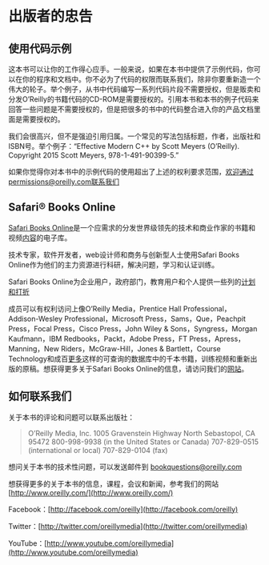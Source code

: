 出版者的忠告
============

使用代码示例
------------

这本书可以让你的工作得心应手。一般来说，如果在本书中提供了示例代码，你可以在你的程序和文档中。你不必为了代码的权限而联系我们，除非你要重新造一个伟大的轮子。举个例子，从书中代码编写一系列代码片段不需要授权，但是贩卖和分发O’Reilly的书籍代码的CD-ROM是需要授权的。引用本书和本书的例子代码来回答一些问题是不需要授权的，但是把很多的书中的代码整合进入你的产品文档里面是需要授权的。

我们会很高兴，但不是强迫引用归属。一个常见的写法包括标题，作者，出版社和ISBN号。举个例子：“Effective Modern C++ by Scott Meyers
(O’Reilly). Copyright 2015 Scott Meyers, 978-1-491-90399-5.”

如果你觉得你对本书中的示例代码的使用超出了上述的权利要求范围，欢迎通过permissions@oreilly.com联系我们

Safari® Books Online
--------------------

[Safari Books Online](http://safaribooksonline.com/)是一个应需求的分发世界级领先的技术和商业作家的书籍和视频[内容](https://www.safaribooksonline.com/explore/)的电子库。

技术专家，软件开发者，web设计师和商务与创新型人士使用Safari Books Online作为他们的主力资源进行科研，解决问题，学习和认证训练。

Safari Books Online为企业用户，政府部门，教育用户和个人提供一些列的[计划和打折](https://www.safaribooksonline.com/pricing/)

成员可以有权利访问上像O’Reilly Media，Prentice Hall Professional，Addison-Wesley Professional，Microsoft Press，Sams，Que，Peachpit Press，Focal Press，Cisco Press，John Wiley & Sons，Syngress，Morgan
Kaufmann，IBM Redbooks，Packt，Adobe Press，FT Press，Apress，Manning，New Riders，McGraw-Hill，Jones & Bartlett，Course Technology和成百[更多](https://www.safaribooksonline.com/our-library/)这样的可查询的数据库中的千本书籍，训练视频和重新出版的原稿。想获得更多关于Safari Books Online的信息，请访问我们的[网站](http://safaribooksonline.com/)。

如何联系我们
------------

关于本书的评论和问题可以联系出版社：

> O’Reilly Media, Inc.
> 1005 Gravenstein Highway North
> Sebastopol, CA 95472
> 800-998-9938 (in the United States or Canada)
> 707-829-0515 (international or local)
> 707-829-0104 (fax)

想问关于本书的技术性问题，可以发送邮件到 bookquestions@oreilly.com

想获得更多的关于本书的信息，课程，会议和新闻，参考我们的网站[http://www.oreilly.com/](http://www.oreilly.com/)

Facebook：[http://facebook.com/oreilly](http://facebook.com/oreilly)

Twitter：[http://twitter.com/oreillymedia](http://twitter.com/oreillymedia)

YouTube：[http://www.youtube.com/oreillymedia](http://www.youtube.com/oreillymedia)